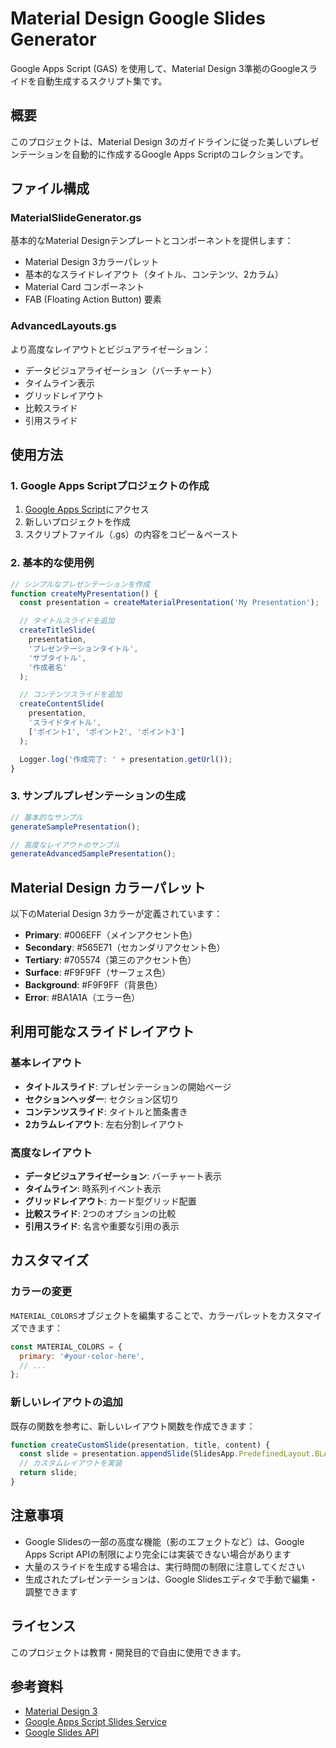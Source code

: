 # Material Design Google Slides Generator

Google Apps Script (GAS) を使用して、Material Design 3準拠のGoogleスライドを自動生成するスクリプト集です。

## 概要

このプロジェクトは、Material Design 3のガイドラインに従った美しいプレゼンテーションを自動的に作成するGoogle Apps Scriptのコレクションです。

## ファイル構成

### MaterialSlideGenerator.gs
基本的なMaterial Designテンプレートとコンポーネントを提供します：
- Material Design 3カラーパレット
- 基本的なスライドレイアウト（タイトル、コンテンツ、2カラム）
- Material Card コンポーネント
- FAB (Floating Action Button) 要素

### AdvancedLayouts.gs
より高度なレイアウトとビジュアライゼーション：
- データビジュアライゼーション（バーチャート）
- タイムライン表示
- グリッドレイアウト
- 比較スライド
- 引用スライド

## 使用方法

### 1. Google Apps Scriptプロジェクトの作成

1. [Google Apps Script](https://script.google.com/)にアクセス
2. 新しいプロジェクトを作成
3. スクリプトファイル（.gs）の内容をコピー＆ペースト

### 2. 基本的な使用例

```javascript
// シンプルなプレゼンテーションを作成
function createMyPresentation() {
  const presentation = createMaterialPresentation('My Presentation');

  // タイトルスライドを追加
  createTitleSlide(
    presentation,
    'プレゼンテーションタイトル',
    'サブタイトル',
    '作成者名'
  );

  // コンテンツスライドを追加
  createContentSlide(
    presentation,
    'スライドタイトル',
    ['ポイント1', 'ポイント2', 'ポイント3']
  );

  Logger.log('作成完了: ' + presentation.getUrl());
}
```

### 3. サンプルプレゼンテーションの生成

```javascript
// 基本的なサンプル
generateSamplePresentation();

// 高度なレイアウトのサンプル
generateAdvancedSamplePresentation();
```

## Material Design カラーパレット

以下のMaterial Design 3カラーが定義されています：

- **Primary**: #006EFF（メインアクセント色）
- **Secondary**: #565E71（セカンダリアクセント色）
- **Tertiary**: #705574（第三のアクセント色）
- **Surface**: #F9F9FF（サーフェス色）
- **Background**: #F9F9FF（背景色）
- **Error**: #BA1A1A（エラー色）

## 利用可能なスライドレイアウト

### 基本レイアウト
- **タイトルスライド**: プレゼンテーションの開始ページ
- **セクションヘッダー**: セクション区切り
- **コンテンツスライド**: タイトルと箇条書き
- **2カラムレイアウト**: 左右分割レイアウト

### 高度なレイアウト
- **データビジュアライゼーション**: バーチャート表示
- **タイムライン**: 時系列イベント表示
- **グリッドレイアウト**: カード型グリッド配置
- **比較スライド**: 2つのオプションの比較
- **引用スライド**: 名言や重要な引用の表示

## カスタマイズ

### カラーの変更

`MATERIAL_COLORS`オブジェクトを編集することで、カラーパレットをカスタマイズできます：

```javascript
const MATERIAL_COLORS = {
  primary: '#your-color-here',
  // ...
};
```

### 新しいレイアウトの追加

既存の関数を参考に、新しいレイアウト関数を作成できます：

```javascript
function createCustomSlide(presentation, title, content) {
  const slide = presentation.appendSlide(SlidesApp.PredefinedLayout.BLANK);
  // カスタムレイアウトを実装
  return slide;
}
```

## 注意事項

- Google Slidesの一部の高度な機能（影のエフェクトなど）は、Google Apps Script APIの制限により完全には実装できない場合があります
- 大量のスライドを生成する場合は、実行時間の制限に注意してください
- 生成されたプレゼンテーションは、Google Slidesエディタで手動で編集・調整できます

## ライセンス

このプロジェクトは教育・開発目的で自由に使用できます。

## 参考資料

- [Material Design 3](https://m3.material.io/)
- [Google Apps Script Slides Service](https://developers.google.com/apps-script/reference/slides)
- [Google Slides API](https://developers.google.com/slides/api)